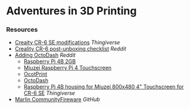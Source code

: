 # Adventures in 3D Printing

### Resources

- [Creaity CR-6 SE modifications](https://www.thingiverse.com/pandataco/collections/cr-6-se) _Thingiverse_
- [Creality CR-6 post-unboxing checklist](https://www.reddit.com/r/CR6/comments/ibwvvf/cr6_postunboxing_checklist/) _Reddit_
- [Adding OctoDash](https://www.reddit.com/r/CR6/comments/le3mos/added_octodash_to_my_cr6_se/) _Reddit_
  - [Raspberry Pi 4B 2GB](https://www.amazon.com/gp/product/B07TD42S27/ref=ppx_yo_dt_b_asin_title_o03_s00?ie=UTF8&psc=1)
  - [Miuzei Raspberry Pi 4 Touchscreen](https://www.amazon.com/gp/product/B07XBVF1C9/ref=ppx_yo_dt_b_asin_title_o01_s01?ie=UTF8&psc=1)
  - [OcotPrint](https://octoprint.org/)
  - [OctoDash](https://github.com/UnchartedBull/OctoDash)
  - [Raspberry Pi 4B housing for Miuzei 800x480 4" Touchscreen for CR-6 SE](https://www.thingiverse.com/thing:4663911) _Thingiverse_
- [Marlin CommunityFireware](https://github.com/CR6Community/Marlin) _GitHub_


